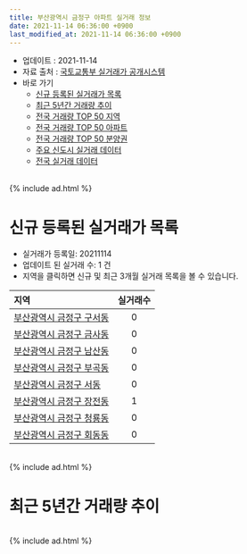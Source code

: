 ```yaml
---
title: 부산광역시 금정구 아파트 실거래 정보
date: 2021-11-14 06:36:00 +0900
last_modified_at: 2021-11-14 06:36:00 +0900
---
```


* 업데이트 : 2021-11-14
* 자료 출처 : [국토교통부 실거래가 공개시스템](http://rt.molit.go.kr)
* 바로 가기
    * [신규 등록된 실거래가 목록](#신규-등록된-실거래가-목록)
    * [최근 5년간 거래량 추이](#최근-5년간-거래량-추이)
    * [전국 거래량 TOP 50 지역](https://inasie.github.io/apt-trade-info/최근-3개월-전국에서-가장-거래가-많이-발생한-지역)
    * [전국 거래량 TOP 50 아파트](https://inasie.github.io/apt-trade-info/최근-3개월-전국에서-가장-거래가-많이-발생한-아파트)
    * [전국 거래량 TOP 50 분양권](https://inasie.github.io/apt-trade-info/최근-3개월-전국에서-가장-거래가-많이-발생한-분양권)
    * [주요 신도시 실거래 데이터](https://inasie.github.io/apt-trade-info/주요-신도시)
    * [전국 실거래 데이터](https://inasie.github.io/apt-trade-info/전국)

<br>
{% include ad.html %}
<br>

# 신규 등록된 실거래가 목록
* 실거래가 등록일: 20211114
* 업데이트 된 실거래 수: 1 건
* 지역을 클릭하면 신규 및 최근 3개월 실거래 목록을 볼 수 있습니다.


|지역|실거래수|
|:---|:---:|
|[부산광역시 금정구 구서동](https://inasie.github.io/apt-trade-info/부산광역시-금정구-구서동)|0|
|[부산광역시 금정구 금사동](https://inasie.github.io/apt-trade-info/부산광역시-금정구-금사동)|0|
|[부산광역시 금정구 남산동](https://inasie.github.io/apt-trade-info/부산광역시-금정구-남산동)|0|
|[부산광역시 금정구 부곡동](https://inasie.github.io/apt-trade-info/부산광역시-금정구-부곡동)|0|
|[부산광역시 금정구 서동](https://inasie.github.io/apt-trade-info/부산광역시-금정구-서동)|0|
|[부산광역시 금정구 장전동](https://inasie.github.io/apt-trade-info/부산광역시-금정구-장전동)|1|
|[부산광역시 금정구 청룡동](https://inasie.github.io/apt-trade-info/부산광역시-금정구-청룡동)|0|
|[부산광역시 금정구 회동동](https://inasie.github.io/apt-trade-info/부산광역시-금정구-회동동)|0|


<br>
{% include ad.html %}
<br>

# 최근 5년간 거래량 추이


<div style="width:100%;">
    <canvas id="deal_progress" height="200"></canvas>
</div>

<script>
new Chart(document.getElementById("deal_progress"), {
    type: 'line',
    data: {
        labels: ['201611','201612','201701','201702','201703','201704','201705','201706','201707','201708','201709','201710','201711','201712','201801','201802','201803','201804','201805','201806','201807','201808','201809','201810','201811','201812','201901','201902','201903','201904','201905','201906','201907','201908','201909','201910','201911','201912','202001','202002','202003','202004','202005','202006','202007','202008','202009','202010','202011','202012','202101','202102','202103','202104','202105','202106','202107','202108','202109','202110','202111'],
        datasets: [{
            label: '매매',
            pointRadius: 1,
            data: [298, 182, 205, 279, 278, 235, 273, 293, 298, 198, 239, 190, 204, 131, 209, 175, 184, 147, 174, 99, 132, 144, 158, 174, 141, 149, 107, 107, 110, 128, 136, 118, 195, 161, 145, 250, 551, 289, 235, 272, 274, 326, 295, 402, 433, 306, 438, 823, 826, 377, 150, 206, 203, 449, 477, 261, 198, 244, 190, 153, 16],
            borderColor: "rgba(255, 201, 14, 1)",
            backgroundColor: "rgba(255, 201, 14, 0.5)",
            fill: false,
            lineTension: 0
        },{
            label: '전월세',
            pointRadius: 1,
            data: [142, 158, 162, 194, 110, 124, 105, 139, 157, 166, 180, 187, 218, 192, 227, 196, 193, 176, 146, 118, 161, 161, 146, 159, 124, 146, 177, 154, 157, 154, 130, 147, 171, 138, 154, 241, 220, 204, 218, 221, 171, 147, 146, 143, 171, 177, 166, 173, 179, 207, 205, 144, 150, 248, 251, 189, 138, 148, 134, 128, 36],
            borderColor: "rgba(0, 141, 185, 1)",
            backgroundColor: "rgba(0, 141, 185, 0.5)",
            fill: false,
            lineTension: 0
        }
        ]
    },
    options: {
        responsive: true,
        title: {
            display: false
        },
        tooltips: {
            mode: 'index',
            intersect: false
        },
        hover: {
            mode: 'nearest',
            intersect: true
        },
        scales: {
            xAxes: [{
                display: true,
                scaleLabel: {
                    display: true,
                    labelString: '년/월'
                }
            }],
            yAxes: [{
                display: true,
                ticks: {
                    suggestedMin: 0,
                },
                scaleLabel: {
                    display: true,
                    labelString: '실거래 수'
                }
            }]
        }
    }
});

</script>


<br>
{% include ad.html %}
<br>


